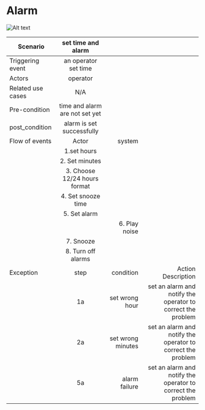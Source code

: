 # Alarm

![Alt text](images.jpeg)

| Scenario | set time and alarm |     ||
| ------------- |:-------------:| ----:|-----:|
| Triggering event | an operator set time | | |
| Actors | operator |||
| Related use cases | N/A |||
| Pre-condition  | time and alarm are not set yet |||
| post_condition | alarm is set successfully |||
| Flow of events | Actor                        | system ||
|   | 1.set hours                    |||
|   | 2. Set minutes |||
|   | 3. Choose 12/24 hours format        |||
|   | 4. Set snooze time                |||
|   | 5. Set alarm                    || |
|   |                          | 6. Play noise ||
|   | 7. Snooze                      || |
|   | 8. Turn off alarms        || |            
|Exception | step    |condition|    Action Description|        
|| 1a|    set wrong hour|    set an alarm and notify the operator to correct the problem 
|| 2a| set wrong minutes|     set an alarm and notify the operator to correct the problem 
|| 5a|    alarm failure|    set an alarm and notify the operator to correct the problem 

